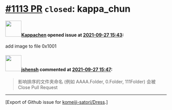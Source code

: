 # [\#1113 PR](https://github.com/komeiji-satori/Dress/pull/1113) `closed`: kappa_chun

#### <img src="https://avatars.githubusercontent.com/u/56116620?u=b60696e3253f032e6cfcbb86ef5c8e588e7a6ab5&v=4" width="50">[Kappachen](https://github.com/Kappachen) opened issue at [2021-09-27 15:43](https://github.com/komeiji-satori/Dress/pull/1113):

add image to file 0x1001

#### <img src="https://avatars.githubusercontent.com/u/11555188?u=a30048e930d245fed6f3ced3ecb01e97b9f3f6cc&v=4" width="50">[jshensh](https://github.com/jshensh) commented at [2021-09-27 15:47](https://github.com/komeiji-satori/Dress/pull/1113#issuecomment-928001122):

> 影响排序的文件夹命名 (例如 AAAA.Folder, 0.Folder, 111Folder) 会被 Close Pull Request


-------------------------------------------------------------------------------



[Export of Github issue for [komeiji-satori/Dress](https://github.com/komeiji-satori/Dress).]
